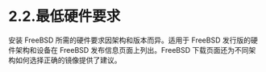 # 2.2.最低硬件要求

安装 FreeBSD 所需的硬件要求因架构和版本而异。适用于 FreeBSD 发行版的硬件架构和设备在 FreeBSD 发布信息页面上列出。FreeBSD 下载页面还为不同架构如何选择正确的镜像提供了建议。
